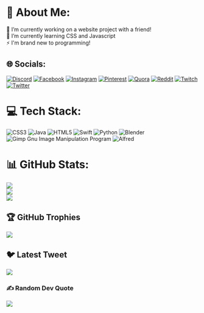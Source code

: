 # 💫 About Me:
🔭 I’m currently working on a website project with a friend!<br>🌱 I’m currently learning CSS and Javascript<br>⚡ I'm brand new to programming!


## 🌐 Socials:
[![Discord](https://img.shields.io/badge/Discord-%237289DA.svg?logo=discord&logoColor=white)](https://discord.gg/https://discord.gg/8WxUkwWWdM) [![Facebook](https://img.shields.io/badge/Facebook-%231877F2.svg?logo=Facebook&logoColor=white)](https://facebook.com/Metatobac) [![Instagram](https://img.shields.io/badge/Instagram-%23E4405F.svg?logo=Instagram&logoColor=white)](https://instagram.com/Metatobac) [![Pinterest](https://img.shields.io/badge/Pinterest-%23E60023.svg?logo=Pinterest&logoColor=white)](https://pinterest.com/Metatobac) [![Quora](https://img.shields.io/badge/Quora-%23B92B27.svg?logo=Quora&logoColor=white)](https://quora.com/profile/Metatobac) [![Reddit](https://img.shields.io/badge/Reddit-%23FF4500.svg?logo=Reddit&logoColor=white)](https://reddit.com/user/Metatobac) [![Twitch](https://img.shields.io/badge/Twitch-%239146FF.svg?logo=Twitch&logoColor=white)](https://twitch.tv/Metatobac) [![Twitter](https://img.shields.io/badge/Twitter-%231DA1F2.svg?logo=Twitter&logoColor=white)](https://twitter.com/Metatobac) 

# 💻 Tech Stack:
![CSS3](https://img.shields.io/badge/css3-%231572B6.svg?style=flat&logo=css3&logoColor=white) ![Java](https://img.shields.io/badge/java-%23ED8B00.svg?style=flat&logo=java&logoColor=white) ![HTML5](https://img.shields.io/badge/html5-%23E34F26.svg?style=flat&logo=html5&logoColor=white) ![Swift](https://img.shields.io/badge/swift-F54A2A?style=flat&logo=swift&logoColor=white) ![Python](https://img.shields.io/badge/python-3670A0?style=flat&logo=python&logoColor=ffdd54) ![Blender](https://img.shields.io/badge/blender-%23F5792A.svg?style=flat&logo=blender&logoColor=white) ![Gimp Gnu Image Manipulation Program](https://img.shields.io/badge/Gimp-657D8B?style=flat&logo=gimp&logoColor=FFFFFF) ![Alfred](https://img.shields.io/badge/alfred-%235C1F87.svg?style=flat&logo=alfred)
# 📊 GitHub Stats:
![](https://github-readme-stats.vercel.app/api?username=MetatoGithub&theme=dark&hide_border=false&include_all_commits=false&count_private=false)<br/>
![](https://github-readme-streak-stats.herokuapp.com/?user=MetatoGithub&theme=dark&hide_border=false)<br/>
![](https://github-readme-stats.vercel.app/api/top-langs/?username=MetatoGithub&theme=dark&hide_border=false&include_all_commits=false&count_private=false&layout=compact)

## 🏆 GitHub Trophies
![](https://github-profile-trophy.vercel.app/?username=MetatoGithub&theme=darkhub&no-frame=false&no-bg=true&margin-w=4)

## 🐦 Latest Tweet
[![](https://gtce.itsvg.in/api?username=Metatobac)](https://github.com/VishwaGauravIn/github-twitter-card-embed)

### ✍️ Random Dev Quote
![](https://quotes-github-readme.vercel.app/api?type=horizontal&theme=radical)


<!-- Proudly created with GPRM ( https://gprm.itsvg.in ) -->
